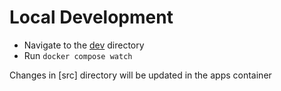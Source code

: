 # Local Development

- Navigate to the [dev](./dev) directory
- Run `docker compose watch`

Changes in [src] directory will be updated in the apps container
